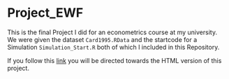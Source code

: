 # Project_EWF
This is the final Project I did for an econometrics course at my university. We were given the dataset `Card1995.RData` and the startcode for a Simulation `Simulation_Start.R` both of which I included in this Repository. 

If you follow this [link](https://minnaheim.github.io/Project_EWF/) you will be directed towards the HTML version of this project.
